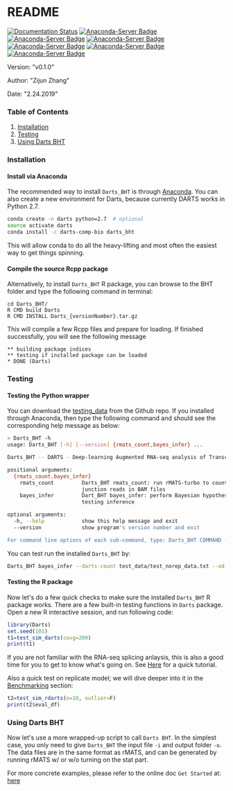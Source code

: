 # README

[![Documentation Status](https://readthedocs.org/projects/darts-bht/badge/?version=latest)](https://darts-bht.readthedocs.io/en/latest/?badge=latest)
[![Anaconda-Server Badge](https://anaconda.org/darts-comp-bio/darts_bht/badges/version.svg)](https://anaconda.org/darts-comp-bio/darts_bht)
[![Anaconda-Server Badge](https://anaconda.org/darts-comp-bio/darts_bht/badges/installer/conda.svg)](https://conda.anaconda.org/darts-comp-bio)
[![Anaconda-Server Badge](https://anaconda.org/darts-comp-bio/darts_bht/badges/latest_release_date.svg)](https://anaconda.org/darts-comp-bio/darts_bht)
[![Anaconda-Server Badge](https://anaconda.org/darts-comp-bio/darts_bht/badges/platforms.svg)](https://anaconda.org/darts-comp-bio/darts_bht)
[![Anaconda-Server Badge](https://anaconda.org/darts-comp-bio/darts_bht/badges/downloads.svg)](https://anaconda.org/darts-comp-bio/darts_bht)
[![Anaconda-Server Badge](https://anaconda.org/darts-comp-bio/darts_bht/badges/license.svg)](https://anaconda.org/darts-comp-bio/darts_bht)

Version: "v0.1.0"

Author: "Zijun Zhang"

Date: "2.24.2019"


### Table of Contents
1. [Installation](#installation)
2. [Testing](#testing)
3. [Using Darts BHT](#using-darts-bht)


### Installation

#### Install via Anaconda
The recommended way to install `Darts_BHT` is through [Anaconda](https://anaconda.org/darts-comp-bio).
You can also create a new environment for Darts, because currently DARTS works in Python 2.7.

```bash
conda create -n darts python=2.7  # optional
source activate darts
conda install -c darts-comp-bio darts_bht
```

This will allow conda to do all the heavy-lifting and most often the easiest way to get things spinning.

#### Compile the source Rcpp package
Alternatively, to install `Darts_BHT` R package, you can browse to the BHT folder and
type the following command in terminal:
```
cd Darts_BHT/
R CMD build Darts
R CMD INSTALL Darts_{versionNumber}.tar.gz
```
This will compile a few Rcpp files and prepare for loading. 
If finished successfully, you will see the following message
```
** building package indices
** testing if installed package can be loaded
* DONE (Darts)
```

### Testing

#### Testing the Python wrapper
You can download the [testing_data](https://github.com/Xinglab/DARTS/tree/master/Darts_BHT/test_data) from the Github repo. If you installed through Anaconda, then type the following command and should
see the corresponding help message as below:

```bash
> Darts_BHT -h
usage: Darts_BHT [-h] [--version] {rmats_count,bayes_infer} ...

Darts_BHT -- DARTS - Deep-learning Augmented RNA-seq analysis of Transcript Splicing

positional arguments:
  {rmats_count,bayes_infer}
    rmats_count         Darts_BHT rmats_count: run rMATS-turbo to count
                        junction reads in BAM files
    bayes_infer         Dart_BHT bayes_infer: perform Bayesian hypothesis
                        testing inference

optional arguments:
  -h, --help            show this help message and exit
  --version             show program's version number and exit

For command line options of each sub-command, type: Darts_BHT COMMAND -h
```

You can test run the installed `Darts_BHT` by:
```bash
Darts_BHT bayes_infer --darts-count test_data/test_norep_data.txt --od test_data/
```

#### Testing the R package
Now let's do a few quick checks to make sure the installed
`Darts_BHT` R package works. There are a few built-in testing 
functions in `Darts` package. Open a new R interactive session, 
and run following code:
```r
library(Darts)
set.seed(101)
t1=test_sim_darts(covg=200)
print(t1)
```
If you are not familiar with the RNA-seq splicing anlaysis, this is also a good time for
you to get to know what's going on. See [Here](#) for a quick tutorial.

Also a quick test on replicate model; we will dive deeper into it in the [Benchmarking](#benchmark) section:
```r
t2=test_sim_rdarts(n=10, outlier=F)
print(t2$eval_df)
```

### Using Darts BHT

Now let's use a more wrapped-up script to call `Darts BHT`. 
In the simplest case, you only need to give `Darts_BHT` the input file `-i` and output folder `-o`. The data files are
in the same format as rMATS, and can be generated by running rMATS w/ or w/o turning on the stat part.

For more concrete examples, please refer to the online doc `Get Started` at:
[here](#)
